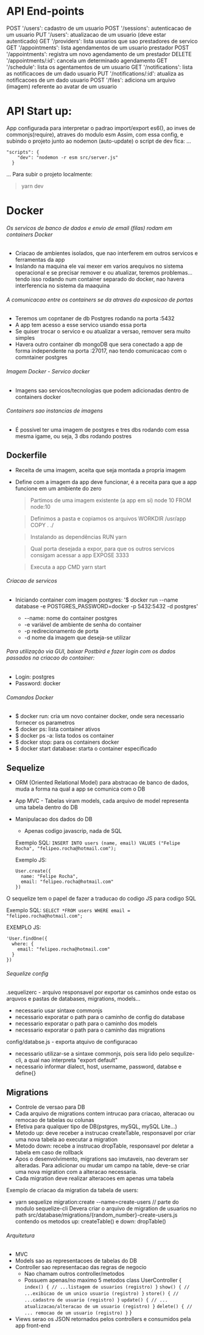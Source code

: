 # API End-points

POST '/users': cadastro de um usuario
POST '/sessions': autenticacao de um usuario
PUT '/users': atualizacao de um usuario (deve estar autenticado)
GET '/providers': lista usuarios que sao prestadores de servico
GET '/appointments': lista agendamentos de um usuario prestador
POST '/appointments': registra um novo agendamento de um prestador
DELETE '/appointments/:id': cancela um determinado agendamento
GET '/schedule': lista os agentamentos de um usuario
GET '/notifications': lista as notificacoes de um dado usuario
PUT '/notifications/:id': atualiza as notificacoes de um dado usuario
POST '/files': adiciona um arquivo (imagem) referente ao avatar de um usuario

# API Start up:

App configurada para interpretar o padrao import/export es6(), ao inves de commonjs(require), atraves do modulo esm
Assim, com essa config, e subindo o projeto junto ao nodemon (auto-update) o script de dev fica:
...
```
"scripts": {
    "dev": "nodemon -r esm src/server.js"
  }
```
...
Para subir o projeto localmente:
> yarn dev

# Docker

###### Os servicos de banco de dados e envio de email (filas) rodam em containers Docker
- Criacao de ambientes isolados, que nao interferem em outros servicos e ferramentas da app
- Inslando na maquina ele vai mexer em varios arequivos no sistema operacional e se precisar remover e ou atualizar, teremos problemas... tendo isso rodando num container separado do docker, nao havera interferencia no sistema da maaquina

###### A comunicacao entre os containers se da atraves da exposicao de portas
- Teremos um copntaner de db Postgres rodando na porta :5432
- A app tem acesso a esse servico usando essa porta
- Se quiser trocar o servico e ou atualizar a versao, remover sera muito simples
- Havera outro container db mongoDB que sera conectado a app de forma independente na porta :27017, nao tendo comunicacao com o comntainer postgres

###### Imagem Docker - Servico docker
-  Imagens sao servicos/tecnologias que podem adicionadas dentro de containers docker
###### Containers sao instancias de imagens
- É possivel ter uma imagem de postgres e tres dbs rodando com essa mesma igame, ou seja, 3 dbs rodando postres

## Dockerfile
- Receita de uma imagem, aceita que seja montada a propria imagem
- Define com a imagem da app deve funcionar, é a receita para que a app funcione em um ambiente do zero
  > Partimos de uma imagem existente (a app em si) node 10
  FROM node:10

  > Definimos a pasta e copiamos os arquivos
  WORKDIR /usr/app
  COPY . ./

  > Instalando as dependências
  RUN yarn

  > Qual porta desejada a expor, para que os outros servicos consigam acessar a app
  EXPOSE 3333

  > Executa a app
  CMD yarn start

###### Criacao de servicos
- Iniciando container com imagem postgres:
  '$ docker run --name database -e POSTGRES_PASSWORD=docker -p 5432:5432 -d postgres'

  - --name: nome do container postgres
  - -e variável de ambiente de senha do container
  - -p redirecionamento de porta
  - -d nome da imagem que deseja-se utilizar

###### Para utilização via GUI, baixar Postbird e fazer login com os dados passados na criacao do container:
- Login: postgres
- Password: docker

###### Comandos Docker
- $ docker run: cria um novo container docker, onde sera necessario fornecer os parametros
- $ docker ps: lista container ativos
- $ docker ps -a: lista todos os container
- $ docker stop: para os containers docker
- $ docker start database: starta o container especificado

## Sequelize

- ORM (Oriented Relational Model) para abstracao de banco de dados, muda a forma na qual a app se comunica com o DB
- App MVC - Tabelas viram models, cada arquivo de model representa uma tabela dentro do DB
- Manipulacao dos dados do DB
  - Apenas codigo javascrip, nada de SQL

  Exemplo SQL:
  ```INSERT INTO users (name, email) VALUES ("Felipe Rocha", "felipeo.rocha@hotmail.com");```

  Exemplo JS:
  ```
  User.create({
    name: "Felipe Rocha",
    email: "felipeo.rocha@hotmail.com"
  })
  ```

O sequelize tem o papel de fazer a traducao do codigo JS para codigo SQL

  Exemplo SQL:
 ```SELECT *FROM users WHERE email = "felipeo.rocha@hotmail.com";```

  EXEMPLO JS:
  ```
  'User.findOne({
    where: {
      email: "felipeo.rocha@hotmail.com"
    }
  })
  ```

###### Sequelize config

.sequelizerc - arquivo responsavel por exportar os caminhos onde estao os arquvos e pastas de databases, migrations, models...
  - necessario usar sintaxe commonjs
  - necessario exporatar o path para o caminho de config do database
  - necessario exporatar o path para o caminho dos models
  - necessario exporatar o path para o caminho das migrations

config/databse.js - exporta atquivo de configuracao
  - necessario utilizar-se a sintaxe commonjs, pois sera lido pelo sequlize-cli, a qual nao interpreta "export default"
  - necessario informar dialect, host, username, password, databse e define{}


## Migrations
  - Controle de versao para DB
  - Cada arquivo de migrations contem intrucao para criacao, alteracao ou remocao de tabelas ou colunas
  - Efetiva para qualquer tipo de DB(pstgres, mySQL, mySQL Lite...)
  - Metodo up: deve receber a instrucao createTable, responsavel por criar uma nova tabela ao executar a migration
  - Metodo down: recebe a instrucao dropTable, responsavel por deletar a tabela em caso de rollback
  - Apos o desenvolvimento, migrations sao imutaveis, nao deveram ser alteradas. Para adicionar ou mudar um campo na table, deve-se
  criar uma nova migration com a alteracao necessaria.
  - Cada migration deve realizar alteracoes em apenas uma tabela

  Exemplo de criacao da migration da tabela de users:
  - yarn sequelize migration:create --name=create-users // parte do modulo sequelize-cli
  Devera criar o arquivo de migration de usuarios no path src/database/migrations/{random_number}-create-users.js contendo
  os metodos up: createTable() e down: dropTable()

###### Arquitetura

  - MVC
  - Models sao as representacoes de tabelas do DB
  - Controller sao representacao das regras de negocio
    - Nao chamam outros controller/metodos
    - Possuem apenas/no maximo 5 metodos
        class UserController {
          ```index() { // ...listagem de usuarios (registro) }```
          ```show() { // ...exibicao de um unico usuario (registro) }```
          ```store() { // ...cadastro de usuario (registro) }```
          ```update() { // ... atualizacao/alteracao de um usuario (registro) }```
          ```delete() { // ... remocao de um usuario (registro) }```
        }
  - Views serao os JSON retornados pelos controllers e consumidos pela app front-end
